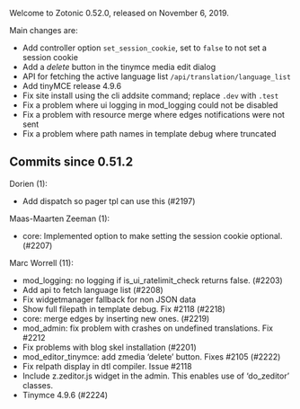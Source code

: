 Welcome to Zotonic 0.52.0, released on November 6, 2019.

Main changes are:

*   Add controller option `set_session_cookie`, set to `false` to not set a session cookie
*   Add a *delete* button in the tinymce media edit dialog
*   API for fetching the active language list `/api/translation/language_list`
*   Add tinyMCE release 4.9.6
*   Fix site install using the cli addsite command; replace `.dev` with `.test`
*   Fix a problem where ui logging in mod\_logging could not be disabled
*   Fix a problem with resource merge where edges notifications were not sent
*   Fix a problem where path names in template debug where truncated



Commits since 0.51.2
--------------------

Dorien (1):

*   Add dispatch so pager tpl can use this (#2197)

Maas-Maarten Zeeman (1):

*   core: Implemented option to make setting the session cookie optional. (#2207)

Marc Worrell (11):

*   mod\_logging: no logging if is\_ui\_ratelimit\_check returns false. (#2203)
*   Add api to fetch language list (#2208)
*   Fix widgetmanager fallback for non JSON data
*   Show full filepath in template debug. Fix #2118 (#2218)
*   core: merge edges by inserting new ones. (#2219)
*   mod\_admin: fix problem with crashes on undefined translations. Fix #2212
*   Fix problems with blog skel installation (#2201)
*   mod\_editor\_tinymce: add zmedia ‘delete’ button. Fixes #2105 (#2222)
*   Fix relpath display in dtl compiler. Issue #2118
*   Include z.zeditor.js widget in the admin. This enables use of ‘do\_zeditor’ classes.
*   Tinymce 4.9.6 (#2224)